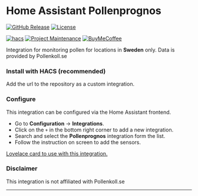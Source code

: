 # Home Assistant Pollenprognos

[![GitHub Release][releases-shield]][releases]
[![License][license-shield]](LICENSE)

[![hacs][hacsbadge]][hacs]
[![Project Maintenance][maintenance-shield]][user_profile]
[![BuyMeCoffee][buymecoffeebadge]][buymecoffee]

Integration for monitoring pollen for locations in **Sweden** only. Data is provided by Pollenkoll.se

### Install with HACS (recommended)
Add the url to the repository as a custom integration.

### Configure
This integration can be configured via the Home Assistant frontend.

- Go to **Configuration** -> **Integrations**.
- Click on the `+` in the bottom right corner to add a new integration.
- Search and select the **Pollenprognos** integration form the list.
- Follow the instruction on screen to add the sensors.

[Lovelace card to use with this integration.](https://github.com/isabellaalstrom/lovelace-pollenprognos-card)

### Disclaimer
This integration is not affiliated with Pollenkoll.se 

---

[buymecoffee]: https://www.buymeacoffee.com/JohNan
[buymecoffeebadge]: https://img.shields.io/badge/buy%20me%20a%20coffee-donate-yellow.svg?style=for-the-badge
[commits-shield]: https://img.shields.io/github/commit-activity/y/JohNan/homeassistant-pollenprognos.svg?style=for-the-badge
[commits]: https://github.com/JohNan/homeassistant-pollenprognos/commits/main
[hacs]: https://hacs.xyz
[hacsbadge]: https://img.shields.io/badge/HACS-Custom-orange.svg?style=for-the-badge
[license-shield]: https://img.shields.io/github/license/JohNan/homeassistant-pollenprognos.svg?style=for-the-badge
[maintenance-shield]: https://img.shields.io/badge/maintainer-%40JohNan-blue.svg?style=for-the-badge
[releases-shield]: https://img.shields.io/github/release/JohNan/homeassistant-pollenprognos.svg?style=for-the-badge
[releases]: https://github.com/JohNan/homeassistant-pollenprognos/releases
[user_profile]: https://github.com/JohNan
